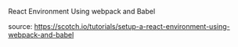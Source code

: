 React Environment Using webpack and Babel

source: https://scotch.io/tutorials/setup-a-react-environment-using-webpack-and-babel

